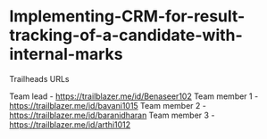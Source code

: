 # Implementing-CRM-for-result-tracking-of-a-candidate-with-internal-marks

Trailheads URLs

Team lead - https://trailblazer.me/id/Benaseer102
Team member 1 - https://trailblazer.me/id/bavani1015
Team member 2 - https://trailblazer.me/id/baranidharan
Team member 3 - https://trailblazer.me/id/arthi1012
